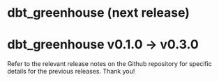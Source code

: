 # dbt_greenhouse (next release)

# dbt_greenhouse v0.1.0 -> v0.3.0
Refer to the relevant release notes on the Github repository for specific details for the previous releases. Thank you!